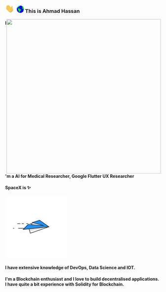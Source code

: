 ### <img src="https://github.com/ahmadhassan7/ahmadhassan7/blob/master/assets/Hi.gif" width="29px">&nbsp;&nbsp;<img src="https://github.com/ahmadhassan7/ahmadhassan7/blob/master/assets/Earth.gif" width="24px"> This is Ahmad Hassan

<div class="hello">
  <div class="inner" ><img src="https://github.com/ahmadhassan7/ahmadhassan7/blob/master/assets/animationright.gif" align="right" height="500" width="500" padding-top:"20"></div>
</div>
</p>

#### I'm a AI for Medical Researcher, Google Flutter UX Researcher 
#### 
#### SpaceX is :sparkles: 
<p>
<div class="hello">
  <div class="inner" ><img src="https://github.com/ahmadhassan7/ahmadhassan7/blob/master/assets/animationleft.gif" height="200" width="200"></div>
</div>
</p>

####  I have extensive knowledge of DevOps, Data Science and IOT.
####  I'm a Blockchain enthusiast and I love to build decentralised applications. I have quite a bit experience with Solidity for Blockchain.   


